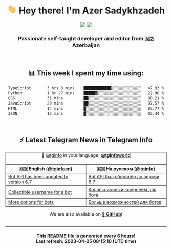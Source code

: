 <div align="center">
	<div>
		<h1>
      <img src="./assets/hi.gif" width="30px"> Hey there! I'm Azer Sadykhzadeh
    </h1>
    <img height="18" src="https://komarev.com/ghpvc/?username=sadykhzadeh&label=Views&color=2081c1&style=flat-square" />
		<a href="https://wakatime.com/@Azer"> <img height="18" src="https://wakatime.com/badge/user/f80ae27a-c328-426f-a381-bc84136e2dd6.svg" /> </a>
    <h3>
      Passionate self-taught developer and editor from 🇦🇿 Azerbaijan
    </h3>
  </div>
  <br>

<h2>📊 This week I spent my time using:</h2>

<!--START_SECTION:waka-->

```text
TypeScript       3 hrs 3 mins    ████████████░░░░░░░░░░░░░   47.93 %
Python           1 hr 27 mins    █████▓░░░░░░░░░░░░░░░░░░░   22.90 %
CSS              31 mins         ██░░░░░░░░░░░░░░░░░░░░░░░   08.21 %
JavaScript       29 mins         ██░░░░░░░░░░░░░░░░░░░░░░░   07.57 %
HTML             14 mins         █░░░░░░░░░░░░░░░░░░░░░░░░   03.77 %
JSON             13 mins         █░░░░░░░░░░░░░░░░░░░░░░░░   03.44 %
```

<!--END_SECTION:waka-->

<br>

<h2>⚡️ Latest Telegram News in Telegram Info</h2>
  <table border>
		<tr>
			<th width="50%">🇬🇧 English (<a href="https://t.me/tginfoen">@tginfoen</a>)</th>
			<th>🇷🇺 На русском (<a href="https://t.me/tginfo">@tginfo</a>)</th>
		</tr>
		<caption>🚩 <a href="https://t.me/tginfo">@tginfo</a> in your language: <a href="https://t.me/tginfoworld"><b>@tginfoworld</b></a><caption/>
  <tr><td><a href="https://t.me/tginfoen/1644">Bot API has been updated to version 6.7</a></td>
    <td><a href="https://t.me/tginfo/3645">Bot API был обновлён до версии 6.7</a></td></tr><tr><td><a href="https://t.me/tginfoen/1643">Collectible username for a bot</a></td>
    <td><a href="https://t.me/tginfo/3644">Коллекционный юзернейм для бота </a></td></tr><tr><td><a href="https://t.me/tginfoen/1642">More options for bots</a></td>
    <td><a href="https://t.me/tginfo/3643">Больше возможностей для ботов</a></td></tr>
</table>
We are also available on <a href="https://github.com/tginfo"><b>🐙 GitHub</b></a>!
</div>

<br>
<hr>
<h4 align="center">This README file is generated <b>every 6 hours</b>!</br>Last refresh: <b>2023-04-25 08:15:10 (UTC time)</b></h4>
